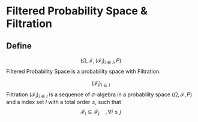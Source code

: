 # Filtered Probability Space & Filtration

## Define
$$
(\Omega, \mathcal F, (\mathcal F_i)_{i \in I}, P)  \tag{Filtered Probability Space}
$$
Filtered Probability Space is a probability space with Filtration.

$$
(\mathcal F_i)_{i \in I}  \tag{Filtration}
$$
Filtration $(\mathcal F_i)_{i \in I}$ is a sequence of $\sigma$-algebra in a probability space $(\Omega, \mathcal F, P)$ and a index set $I$ with a total order $\le$, such that 
$$
\mathcal F_i \subseteq \mathcal F_j \quad, \forall i \le j
$$

